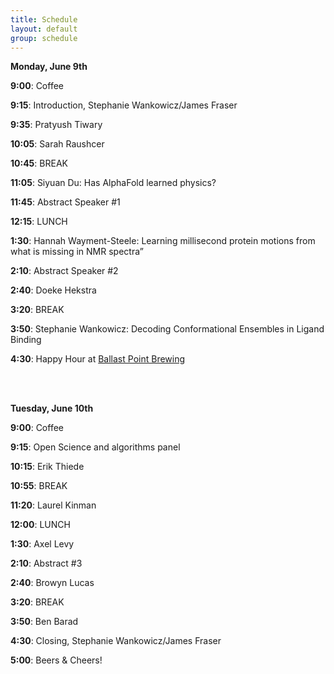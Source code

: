 ```yaml
---
title: Schedule  
layout: default  
group: schedule  
---
```

**Monday, June 9th**

**9:00**: Coffee  

**9:15**: Introduction, Stephanie Wankowicz/James Fraser

**9:35**: Pratyush Tiwary

**10:05**: Sarah Raushcer

**10:45**: BREAK

**11:05**: Siyuan Du: Has AlphaFold learned physics?

**11:45**: Abstract Speaker #1

**12:15**: LUNCH

**1:30**: Hannah Wayment-Steele: Learning millisecond protein motions from what is missing in NMR spectra”

**2:10**: Abstract Speaker #2

**2:40**: Doeke Hekstra

**3:20**: BREAK

**3:50**: Stephanie Wankowicz: Decoding Conformational Ensembles in Ligand Binding

**4:30**: Happy Hour at [Ballast Point Brewing](https://ballastpoint.com/location/san-francisco/) 


<br>
<br>

**Tuesday, June 10th**

**9:00**: Coffee 

**9:15**: Open Science and algorithms panel

**10:15**: Erik Thiede

**10:55**: BREAK

**11:20**: Laurel Kinman

**12:00**: LUNCH

**1:30**: Axel Levy

**2:10**: Abstract #3

**2:40**: Browyn Lucas

**3:20**: BREAK

**3:50**: Ben Barad

**4:30**: Closing, Stephanie Wankowicz/James Fraser

**5:00**: Beers & Cheers!
